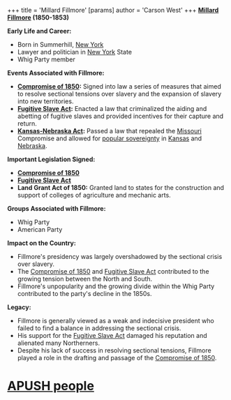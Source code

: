 +++
 title = 'Millard Fillmore'
[params]
	author = 'Carson West'
+++
**[Millard Fillmore](./../millard-fillmore/) (1850-1853)**

**Early Life and Career:**

* Born in Summerhill, [New York](./../new-york/)
* Lawyer and politician in [New York](./../new-york/) State
* Whig Party member

**Events Associated with Fillmore:**

* **[Compromise of 1850](./../compromise-of-1850/):** Signed into law a series of measures that aimed to resolve sectional tensions over slavery and the expansion of slavery into new territories.
* **[Fugitive Slave Act](./../fugitive-slave-act/):** Enacted a law that criminalized the aiding and abetting of fugitive slaves and provided incentives for their capture and return.
* **[Kansas-Nebraska Act](./../kansas-nebraska-act/):** Passed a law that repealed the [Missouri](./../missouri/) Compromise and allowed for [popular sovereignty](./../popular-sovereignty/) in [Kansas](./../kansas/) and [Nebraska](./../nebraska/).

**Important Legislation Signed:**

* **[Compromise of 1850](./../compromise-of-1850/)**
* **[Fugitive Slave Act](./../fugitive-slave-act/)**
* **Land Grant Act of 1850:** Granted land to states for the construction and support of colleges of agriculture and mechanic arts.

**Groups Associated with Fillmore:**

* Whig Party
* American Party

**Impact on the Country:**

* Fillmore's presidency was largely overshadowed by the sectional crisis over slavery.
* The [Compromise of 1850](./../compromise-of-1850/) and [Fugitive Slave Act](./../fugitive-slave-act/) contributed to the growing tension between the North and South.
* Fillmore's unpopularity and the growing divide within the Whig Party contributed to the party's decline in the 1850s.

**Legacy:**

* Fillmore is generally viewed as a weak and indecisive president who failed to find a balance in addressing the sectional crisis.
* His support for the [Fugitive Slave Act](./../fugitive-slave-act/) damaged his reputation and alienated many Northerners.
* Despite his lack of success in resolving sectional tensions, Fillmore played a role in the drafting and passage of the [Compromise of 1850](./../compromise-of-1850/).
# [APUSH people](./../apush-people/)